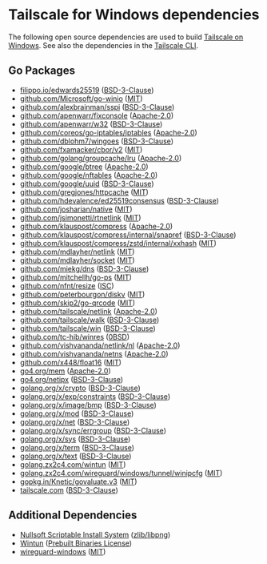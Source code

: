# Tailscale for Windows dependencies

The following open source dependencies are used to build [Tailscale on
Windows][].  See also the dependencies in the [Tailscale CLI][].

[Tailscale on Windows]: https://tailscale.com/kb/1022/install-windows/
[Tailscale CLI]: ./tailscale.md

## Go Packages


 - [filippo.io/edwards25519](https://pkg.go.dev/filippo.io/edwards25519) ([BSD-3-Clause](https://github.com/FiloSottile/edwards25519/blob/v1.0.0/LICENSE))
 - [github.com/Microsoft/go-winio](https://pkg.go.dev/github.com/Microsoft/go-winio) ([MIT](https://github.com/Microsoft/go-winio/blob/v0.6.1/LICENSE))
 - [github.com/alexbrainman/sspi](https://pkg.go.dev/github.com/alexbrainman/sspi) ([BSD-3-Clause](https://github.com/alexbrainman/sspi/blob/1a75b4708caa/LICENSE))
 - [github.com/apenwarr/fixconsole](https://pkg.go.dev/github.com/apenwarr/fixconsole) ([Apache-2.0](https://github.com/apenwarr/fixconsole/blob/5a9f6489cc29/LICENSE))
 - [github.com/apenwarr/w32](https://pkg.go.dev/github.com/apenwarr/w32) ([BSD-3-Clause](https://github.com/apenwarr/w32/blob/aa00fece76ab/LICENSE))
 - [github.com/coreos/go-iptables/iptables](https://pkg.go.dev/github.com/coreos/go-iptables/iptables) ([Apache-2.0](https://github.com/coreos/go-iptables/blob/v0.7.0/LICENSE))
 - [github.com/dblohm7/wingoes](https://pkg.go.dev/github.com/dblohm7/wingoes) ([BSD-3-Clause](https://github.com/dblohm7/wingoes/blob/e994401fc077/LICENSE))
 - [github.com/fxamacker/cbor/v2](https://pkg.go.dev/github.com/fxamacker/cbor/v2) ([MIT](https://github.com/fxamacker/cbor/blob/v2.5.0/LICENSE))
 - [github.com/golang/groupcache/lru](https://pkg.go.dev/github.com/golang/groupcache/lru) ([Apache-2.0](https://github.com/golang/groupcache/blob/41bb18bfe9da/LICENSE))
 - [github.com/google/btree](https://pkg.go.dev/github.com/google/btree) ([Apache-2.0](https://github.com/google/btree/blob/v1.1.2/LICENSE))
 - [github.com/google/nftables](https://pkg.go.dev/github.com/google/nftables) ([Apache-2.0](https://github.com/google/nftables/blob/9aa6fdf5a28c/LICENSE))
 - [github.com/google/uuid](https://pkg.go.dev/github.com/google/uuid) ([BSD-3-Clause](https://github.com/google/uuid/blob/v1.3.1/LICENSE))
 - [github.com/gregjones/httpcache](https://pkg.go.dev/github.com/gregjones/httpcache) ([MIT](https://github.com/gregjones/httpcache/blob/901d90724c79/LICENSE.txt))
 - [github.com/hdevalence/ed25519consensus](https://pkg.go.dev/github.com/hdevalence/ed25519consensus) ([BSD-3-Clause](https://github.com/hdevalence/ed25519consensus/blob/v0.1.0/LICENSE))
 - [github.com/josharian/native](https://pkg.go.dev/github.com/josharian/native) ([MIT](https://github.com/josharian/native/blob/5c7d0dd6ab86/license))
 - [github.com/jsimonetti/rtnetlink](https://pkg.go.dev/github.com/jsimonetti/rtnetlink) ([MIT](https://github.com/jsimonetti/rtnetlink/blob/v1.3.5/LICENSE.md))
 - [github.com/klauspost/compress](https://pkg.go.dev/github.com/klauspost/compress) ([Apache-2.0](https://github.com/klauspost/compress/blob/v1.17.0/LICENSE))
 - [github.com/klauspost/compress/internal/snapref](https://pkg.go.dev/github.com/klauspost/compress/internal/snapref) ([BSD-3-Clause](https://github.com/klauspost/compress/blob/v1.17.0/internal/snapref/LICENSE))
 - [github.com/klauspost/compress/zstd/internal/xxhash](https://pkg.go.dev/github.com/klauspost/compress/zstd/internal/xxhash) ([MIT](https://github.com/klauspost/compress/blob/v1.17.0/zstd/internal/xxhash/LICENSE.txt))
 - [github.com/mdlayher/netlink](https://pkg.go.dev/github.com/mdlayher/netlink) ([MIT](https://github.com/mdlayher/netlink/blob/v1.7.2/LICENSE.md))
 - [github.com/mdlayher/socket](https://pkg.go.dev/github.com/mdlayher/socket) ([MIT](https://github.com/mdlayher/socket/blob/v0.5.0/LICENSE.md))
 - [github.com/miekg/dns](https://pkg.go.dev/github.com/miekg/dns) ([BSD-3-Clause](https://github.com/miekg/dns/blob/v1.1.56/LICENSE))
 - [github.com/mitchellh/go-ps](https://pkg.go.dev/github.com/mitchellh/go-ps) ([MIT](https://github.com/mitchellh/go-ps/blob/v1.0.0/LICENSE.md))
 - [github.com/nfnt/resize](https://pkg.go.dev/github.com/nfnt/resize) ([ISC](https://github.com/nfnt/resize/blob/83c6a9932646/LICENSE))
 - [github.com/peterbourgon/diskv](https://pkg.go.dev/github.com/peterbourgon/diskv) ([MIT](https://github.com/peterbourgon/diskv/blob/v2.0.1/LICENSE))
 - [github.com/skip2/go-qrcode](https://pkg.go.dev/github.com/skip2/go-qrcode) ([MIT](https://github.com/skip2/go-qrcode/blob/da1b6568686e/LICENSE))
 - [github.com/tailscale/netlink](https://pkg.go.dev/github.com/tailscale/netlink) ([Apache-2.0](https://github.com/tailscale/netlink/blob/cabfb018fe85/LICENSE))
 - [github.com/tailscale/walk](https://pkg.go.dev/github.com/tailscale/walk) ([BSD-3-Clause](https://github.com/tailscale/walk/blob/dff4ed649e49/LICENSE))
 - [github.com/tailscale/win](https://pkg.go.dev/github.com/tailscale/win) ([BSD-3-Clause](https://github.com/tailscale/win/blob/84569fd814a9/LICENSE))
 - [github.com/tc-hib/winres](https://pkg.go.dev/github.com/tc-hib/winres) ([0BSD](https://github.com/tc-hib/winres/blob/v0.2.1/LICENSE))
 - [github.com/vishvananda/netlink/nl](https://pkg.go.dev/github.com/vishvananda/netlink/nl) ([Apache-2.0](https://github.com/vishvananda/netlink/blob/v1.2.1-beta.2/LICENSE))
 - [github.com/vishvananda/netns](https://pkg.go.dev/github.com/vishvananda/netns) ([Apache-2.0](https://github.com/vishvananda/netns/blob/v0.0.4/LICENSE))
 - [github.com/x448/float16](https://pkg.go.dev/github.com/x448/float16) ([MIT](https://github.com/x448/float16/blob/v0.8.4/LICENSE))
 - [go4.org/mem](https://pkg.go.dev/go4.org/mem) ([Apache-2.0](https://github.com/go4org/mem/blob/4f986261bf13/LICENSE))
 - [go4.org/netipx](https://pkg.go.dev/go4.org/netipx) ([BSD-3-Clause](https://github.com/go4org/netipx/blob/6213f710f925/LICENSE))
 - [golang.org/x/crypto](https://pkg.go.dev/golang.org/x/crypto) ([BSD-3-Clause](https://cs.opensource.google/go/x/crypto/+/v0.14.0:LICENSE))
 - [golang.org/x/exp/constraints](https://pkg.go.dev/golang.org/x/exp/constraints) ([BSD-3-Clause](https://cs.opensource.google/go/x/exp/+/92128663:LICENSE))
 - [golang.org/x/image/bmp](https://pkg.go.dev/golang.org/x/image/bmp) ([BSD-3-Clause](https://cs.opensource.google/go/x/image/+/v0.12.0:LICENSE))
 - [golang.org/x/mod](https://pkg.go.dev/golang.org/x/mod) ([BSD-3-Clause](https://cs.opensource.google/go/x/mod/+/v0.12.0:LICENSE))
 - [golang.org/x/net](https://pkg.go.dev/golang.org/x/net) ([BSD-3-Clause](https://cs.opensource.google/go/x/net/+/v0.17.0:LICENSE))
 - [golang.org/x/sync/errgroup](https://pkg.go.dev/golang.org/x/sync/errgroup) ([BSD-3-Clause](https://cs.opensource.google/go/x/sync/+/v0.3.0:LICENSE))
 - [golang.org/x/sys](https://pkg.go.dev/golang.org/x/sys) ([BSD-3-Clause](https://cs.opensource.google/go/x/sys/+/v0.13.0:LICENSE))
 - [golang.org/x/term](https://pkg.go.dev/golang.org/x/term) ([BSD-3-Clause](https://cs.opensource.google/go/x/term/+/v0.13.0:LICENSE))
 - [golang.org/x/text](https://pkg.go.dev/golang.org/x/text) ([BSD-3-Clause](https://cs.opensource.google/go/x/text/+/v0.13.0:LICENSE))
 - [golang.zx2c4.com/wintun](https://pkg.go.dev/golang.zx2c4.com/wintun) ([MIT](https://git.zx2c4.com/wintun-go/tree/LICENSE?id=0fa3db229ce2))
 - [golang.zx2c4.com/wireguard/windows/tunnel/winipcfg](https://pkg.go.dev/golang.zx2c4.com/wireguard/windows/tunnel/winipcfg) ([MIT](https://git.zx2c4.com/wireguard-windows/tree/COPYING?h=v0.5.3))
 - [gopkg.in/Knetic/govaluate.v3](https://pkg.go.dev/gopkg.in/Knetic/govaluate.v3) ([MIT](https://github.com/Knetic/govaluate/blob/v3.0.0/LICENSE))
 - [tailscale.com](https://pkg.go.dev/tailscale.com) ([BSD-3-Clause](https://github.com/tailscale/tailscale/blob/HEAD/LICENSE))

## Additional Dependencies

 - [Nullsoft Scriptable Install System](https://nsis.sourceforge.io/) ([zlib/libpng](https://nsis.sourceforge.io/License))
 - [Wintun](https://www.wintun.net/) ([Prebuilt Binaries License](https://git.zx2c4.com/wintun/tree/prebuilt-binaries-license.txt))
 - [wireguard-windows](https://git.zx2c4.com/wireguard-windows/) ([MIT](https://git.zx2c4.com/wireguard-windows/tree/COPYING))
